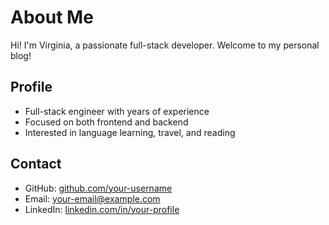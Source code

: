 # About Me

Hi! I'm Virginia, a passionate full-stack developer. Welcome to my personal blog!

## Profile

- Full-stack engineer with years of experience
- Focused on both frontend and backend
- Interested in language learning, travel, and reading

## Contact

- GitHub: [github.com/your-username](https://github.com/your-username)
- Email: your-email@example.com
- LinkedIn: [linkedin.com/in/your-profile](https://linkedin.com/in/your-profile)
